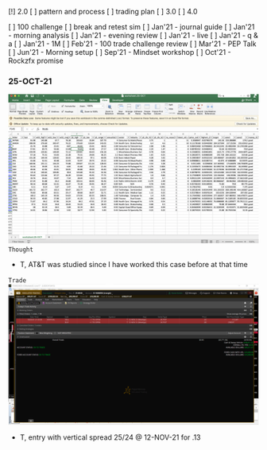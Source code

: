 
[!] 2.0
[ ] pattern and process
[ ] trading plan
[ ] 3.0
[ ] 4.0


[ ] 100 challenge 
[ ] break and retest sim
[ ] Jan'21 - journal guide
[ ] Jan'21 - morning analysis
[ ] Jan'21 - evening review
[ ] Jan'21 - live 
[ ] Jan'21 - q & a
[ ] Jan'21 - 1M
[ ] Feb'21 - 100 trade challenge review
[ ] Mar'21 - PEP Talk
[ ] Jun'21 - Morning setup
[ ] Sep'21 - Mindset workshop
[ ] Oct'21 - Rockzfx promise







### 25-OCT-21
![Dashboard](25-OCT.png)
`Thought`
- T, AT&T was studied since I have worked this case before at that time

`Trade`
![T](25-OCT.21.45.png)
- T, entry with vertical spread 25/24 @ 12-NOV-21 for .13 
